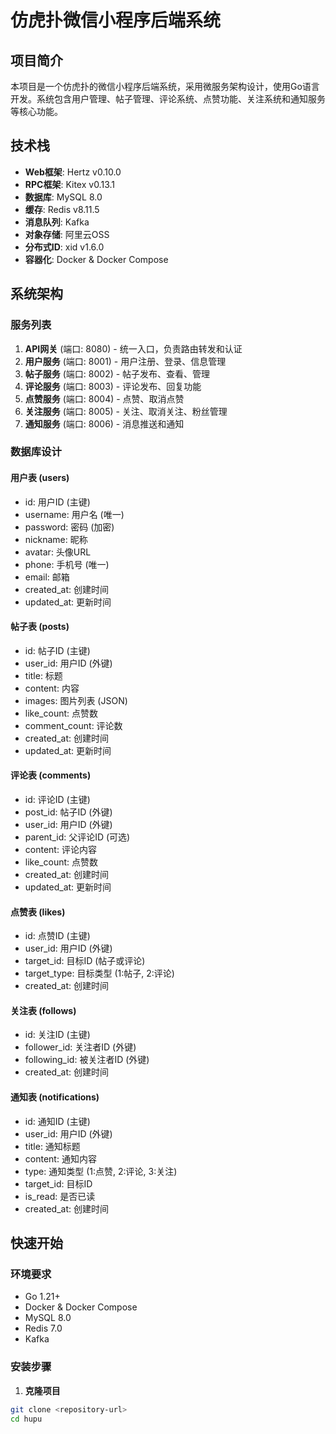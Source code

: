 # 仿虎扑微信小程序后端系统

## 项目简介

本项目是一个仿虎扑的微信小程序后端系统，采用微服务架构设计，使用Go语言开发。系统包含用户管理、帖子管理、评论系统、点赞功能、关注系统和通知服务等核心功能。

## 技术栈

- **Web框架**: Hertz v0.10.0
- **RPC框架**: Kitex v0.13.1
- **数据库**: MySQL 8.0
- **缓存**: Redis v8.11.5
- **消息队列**: Kafka
- **对象存储**: 阿里云OSS
- **分布式ID**: xid v1.6.0
- **容器化**: Docker & Docker Compose

## 系统架构

### 服务列表

1. **API网关** (端口: 8080) - 统一入口，负责路由转发和认证
2. **用户服务** (端口: 8001) - 用户注册、登录、信息管理
3. **帖子服务** (端口: 8002) - 帖子发布、查看、管理
4. **评论服务** (端口: 8003) - 评论发布、回复功能
5. **点赞服务** (端口: 8004) - 点赞、取消点赞
6. **关注服务** (端口: 8005) - 关注、取消关注、粉丝管理
7. **通知服务** (端口: 8006) - 消息推送和通知

### 数据库设计

#### 用户表 (users)
- id: 用户ID (主键)
- username: 用户名 (唯一)
- password: 密码 (加密)
- nickname: 昵称
- avatar: 头像URL
- phone: 手机号 (唯一)
- email: 邮箱
- created_at: 创建时间
- updated_at: 更新时间

#### 帖子表 (posts)
- id: 帖子ID (主键)
- user_id: 用户ID (外键)
- title: 标题
- content: 内容
- images: 图片列表 (JSON)
- like_count: 点赞数
- comment_count: 评论数
- created_at: 创建时间
- updated_at: 更新时间

#### 评论表 (comments)
- id: 评论ID (主键)
- post_id: 帖子ID (外键)
- user_id: 用户ID (外键)
- parent_id: 父评论ID (可选)
- content: 评论内容
- like_count: 点赞数
- created_at: 创建时间
- updated_at: 更新时间

#### 点赞表 (likes)
- id: 点赞ID (主键)
- user_id: 用户ID (外键)
- target_id: 目标ID (帖子或评论)
- target_type: 目标类型 (1:帖子, 2:评论)
- created_at: 创建时间

#### 关注表 (follows)
- id: 关注ID (主键)
- follower_id: 关注者ID (外键)
- following_id: 被关注者ID (外键)
- created_at: 创建时间

#### 通知表 (notifications)
- id: 通知ID (主键)
- user_id: 用户ID (外键)
- title: 通知标题
- content: 通知内容
- type: 通知类型 (1:点赞, 2:评论, 3:关注)
- target_id: 目标ID
- is_read: 是否已读
- created_at: 创建时间

## 快速开始

### 环境要求

- Go 1.21+
- Docker & Docker Compose
- MySQL 8.0
- Redis 7.0
- Kafka

### 安装步骤

1. **克隆项目**
```bash
git clone <repository-url>
cd hupu